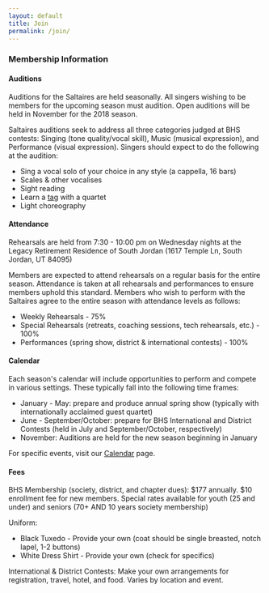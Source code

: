 ```yaml
---
layout: default
title: Join
permalink: /join/
---
```


### Membership Information

#### Auditions

<!--
<a href="http://www.signupgenius.com/go/30E084FA5AA2CA2FD0-saltaires" class="btn btn-primary">Sign up for an audition</a>
-->

Auditions for the Saltaires are held seasonally. All singers wishing to be members for the upcoming season must audition. Open auditions will be held in November for the 2018 season.

Saltaires auditions seek to address all three categories judged at BHS contests: Singing (tone quality/vocal skill), Music (musical expression), and Performance (visual expression).  Singers should expect to do the following at the audition:

* Sing a vocal solo of your choice in any style (a cappella, 16 bars)
* Scales & other vocalises
* Sight reading
* Learn a [tag](https://www.barbershoptags.com/) with a quartet
* Light choreography

<!--
* Sign up for auditions [here](http://www.signupgenius.com/go/30E084FA5AA2CA2FD0-saltaires)
-->

#### Attendance

Rehearsals are held from 7:30 - 10:00 pm on Wednesday nights at the Legacy Retirement Residence of South Jordan (1617 Temple Ln, South Jordan, UT 84095)

Members are expected to attend rehearsals on a regular basis for the entire season. Attendance is taken at all rehearsals and performances to ensure members uphold this standard. Members who wish to perform with the Saltaires agree to the entire season with attendance levels as follows:

* Weekly Rehearsals - 75%
* Special Rehearsals (retreats, coaching sessions, tech rehearsals, etc.) - 100%
* Performances (spring show, district & international contests) - 100%

#### Calendar

Each season's calendar will include opportunities to perform and compete in various settings. These typically fall into the following time frames:

* January - May: prepare and produce annual spring show (typically with internationally acclaimed guest quartet)
* June - September/October: prepare for BHS International and District Contests (held in July and September/October, respectively)
* November: Auditions are held for the new season beginning in January

For specific events, visit our [Calendar](/calendar) page.

#### Fees

BHS Membership (society, district, and chapter dues): $177 annually. $10 enrollment fee for new members. Special rates available for youth (25 and under) and seniors (70+ AND 10 years society membership)

Uniform:

* Black Tuxedo - Provide your own (coat should be single breasted, notch lapel, 1-2 buttons)
* White Dress Shirt - Provide your own (check for specifics)

International & District Contests: Make your own arrangements for registration, travel, hotel, and food. Varies by location and event.
